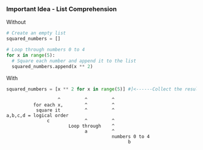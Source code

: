 ### Important Idea - List Comprehension

Without

```Python
# Create an empty list
squared_numbers = []

# Loop through numbers 0 to 4
for x in range(5):
  # Square each number and append it to the list
  squared_numbers.append(x ** 2)
```
With

```Python
squared_numbers = [x ** 2 for x in range(5)] #]<------Collect the result and put it into a list [] d
```
                       ^         ^         ^
              for each x,        ^         ^
               square it         ^         ^                               a,b,c,d = logical order
                   c             ^         ^        
                           Loop through    ^
                                 a         ^
                                           numbers 0 to 4
                                                 b
                       
